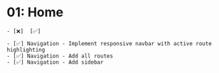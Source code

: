 # 01: Home

    - [❌]  [✅]

    - [✅] Navigation - Implement responsive navbar with active route highlighting
    - [✅] Navigation - Add all routes
    - [✅] Navigation - Add sidebar
